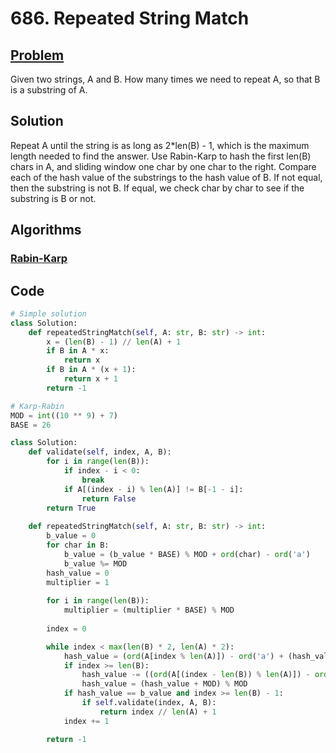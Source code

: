 # 686. Repeated String Match

## [Problem](https://leetcode.com/problems/repeated-string-match/)
Given two strings, A and B.
How many times we need to repeat A, so that B is a substring of A.
## Solution
Repeat A until the string is as long as 2\*len(B) - 1, which is the maximum length needed to find the answer.
Use Rabin-Karp to hash the first len(B) chars in A, and sliding window one char by one char to the right.
Compare each of the hash value of the substrings to the hash value of B.
If not equal, then the substring is not B.
If equal, we check char by char to see if the substring is B or not.

## Algorithms
### [Rabin-Karp](https://notes.haifengjin.com/competitive_programming/string/#karp-rabin)

## Code
```python
# Simple solution
class Solution:
    def repeatedStringMatch(self, A: str, B: str) -> int:
        x = (len(B) - 1) // len(A) + 1
        if B in A * x:
            return x
        if B in A * (x + 1):
            return x + 1
        return -1
```

```python
# Karp-Rabin
MOD = int((10 ** 9) + 7)
BASE = 26

class Solution:
    def validate(self, index, A, B):
        for i in range(len(B)):
            if index - i < 0:
                break
            if A[(index - i) % len(A)] != B[-1 - i]:
                return False
        return True
    
    def repeatedStringMatch(self, A: str, B: str) -> int:
        b_value = 0
        for char in B:
            b_value = (b_value * BASE) % MOD + ord(char) - ord('a')
            b_value %= MOD
        hash_value = 0
        multiplier = 1
    
        for i in range(len(B)):
            multiplier = (multiplier * BASE) % MOD
        
        index = 0

        while index < max(len(B) * 2, len(A) * 2):
            hash_value = (ord(A[index % len(A)]) - ord('a') + (hash_value * BASE) % MOD) % MOD
            if index >= len(B):
                hash_value -= ((ord(A[(index - len(B)) % len(A)]) - ord('a')) * multiplier) % MOD
                hash_value = (hash_value + MOD) % MOD
            if hash_value == b_value and index >= len(B) - 1:
                if self.validate(index, A, B):
                    return index // len(A) + 1
            index += 1

        return -1
```
